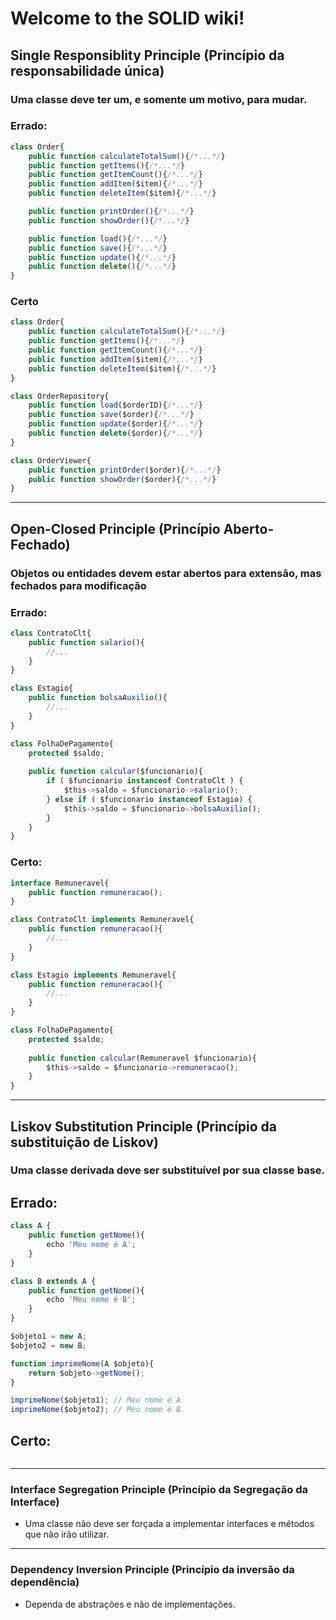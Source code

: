 # Welcome to the SOLID wiki!


## Single Responsiblity Principle (Princípio da responsabilidade única)

 ### Uma classe deve ter um, e somente um motivo, para mudar.

### Errado:

```js
class Order{
    public function calculateTotalSum(){/*...*/}
    public function getItems(){/*...*/}
    public function getItemCount(){/*...*/}
    public function addItem($item){/*...*/}
    public function deleteItem($item){/*...*/}

    public function printOrder(){/*...*/}
    public function showOrder(){/*...*/}

    public function load(){/*...*/}
    public function save(){/*...*/}
    public function update(){/*...*/}
    public function delete(){/*...*/}
}
```
### Certo
```js
class Order{
    public function calculateTotalSum(){/*...*/}
    public function getItems(){/*...*/}
    public function getItemCount(){/*...*/}
    public function addItem($item){/*...*/}
    public function deleteItem($item){/*...*/}
}

class OrderRepository{
    public function load($orderID){/*...*/}
    public function save($order){/*...*/}
    public function update($order){/*...*/}
    public function delete($order){/*...*/}
}

class OrderViewer{
    public function printOrder($order){/*...*/}
    public function showOrder($order){/*...*/}
}

```
***
## Open-Closed Principle (Princípio Aberto-Fechado)

 ### Objetos ou entidades devem estar abertos para extensão, mas fechados para modificação

### Errado:
```js
class ContratoClt{
    public function salario(){
        //...
    }
}

class Estagio{
    public function bolsaAuxilio(){
        //...
    }
}

class FolhaDePagamento{
    protected $saldo;
    
    public function calcular($funcionario){
        if ( $funcionario instanceof ContratoClt ) {
            $this->saldo = $funcionario->salario();
        } else if ( $funcionario instanceof Estagio) {
            $this->saldo = $funcionario->bolsaAuxilio();
        }
    }
}
```
### Certo:

```js
interface Remuneravel{
    public function remuneracao();
}

class ContratoClt implements Remuneravel{
    public function remuneracao(){
        //...
    }
}

class Estagio implements Remuneravel{
    public function remuneracao(){
        //...
    }
}

class FolhaDePagamento{
    protected $saldo;
    
    public function calcular(Remuneravel $funcionario){
        $this->saldo = $funcionario->remuneracao();
    }
}
```
***
## Liskov Substitution Principle (Princípio da substituição de Liskov)

 ### Uma classe derivada deve ser substituível por sua classe base.

## Errado:

```js
class A {
    public function getNome(){
        echo 'Meu nome é A';
    }
}

class B extends A { 
    public function getNome(){
        echo 'Meu nome é B';
    }
}

$objeto1 = new A;
$objeto2 = new B;

function imprimeNome(A $objeto){
    return $objeto->getNome();
}

imprimeNome($objeto1); // Meu nome é A
imprimeNome($objeto2); // Meu nome é B
```

## Certo:

```js

```
***
### Interface Segregation Principle (Princípio da Segregação da Interface)

 - Uma classe não deve ser forçada a implementar interfaces e métodos que não irão utilizar.
***
### Dependency Inversion Principle (Princípio da inversão da dependência)

 - Dependa de abstrações e não de implementações.
 
